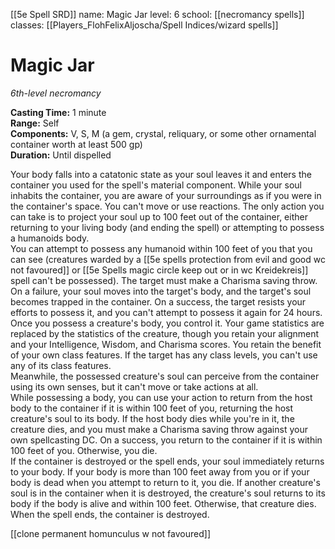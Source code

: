 [[5e Spell SRD]]
name: Magic Jar
level: 6
school: [[necromancy spells]]
classes: [[Players_FlohFelixAljoscha/Spell Indices/wizard spells]]

# Magic Jar 
_6th-level necromancy_ 

**Casting Time:** 1 minute    
**Range:** Self    
**Components:** V, S, M (a gem, crystal, reliquary, or some other ornamental container worth at least 500 gp)    
**Duration:** Until dispelled 

Your body falls into a catatonic state as your soul leaves it and enters the container you used for the spell's material component. While your soul inhabits the container, you are aware of your surroundings as if you were in the container's space. You can't move or use reactions. The only action you can take is to project your soul up to 100 feet out of the container, either returning to your living body (and ending the spell) or attempting to possess a humanoids body.    
You can attempt to possess any humanoid within 100 feet of you that you can see (creatures warded by a [[5e spells protection from evil and good wc not favoured]] or [[5e Spells magic circle keep out or in wc Kreidekreis]] spell can't be possessed). The target must make a Charisma saving throw. On a failure, your soul moves into the target's body, and the target's soul becomes trapped in the container. On a success, the target resists your efforts to possess it, and you can't attempt to possess it again for 24 hours.    
Once you possess a creature's body, you control it. Your game statistics are replaced by the statistics of the creature, though you retain your alignment and your Intelligence, Wisdom, and Charisma scores. You retain the benefit of your own class features. If the target has any class levels, you can't use any of its class features.    
Meanwhile, the possessed creature's soul can perceive from the container using its own senses, but it can't move or take actions at all.    
While possessing a body, you can use your action to return from the host body to the container if it is within 100 feet of you, returning the host creature's soul to its body. If the host body dies while you're in it, the creature dies, and you must make a Charisma saving throw against your own spellcasting DC. On a success, you return to the container if it is within 100 feet of you. Otherwise, you die.    
If the container is destroyed or the spell ends, your soul immediately returns to your body. If your body is more than 100 feet away from you or if your body is dead when you attempt to return to it, you die. If another creature's soul is in the container when it is destroyed, the creature's soul returns to its body if the body is alive and within 100 feet. Otherwise, that creature dies.    
When the spell ends, the container is destroyed. 

[[clone permanent homunculus w not favoured]]